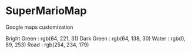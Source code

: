 # SuperMarioMap
Google maps customization

Bright Green : rgb(64, 221, 31)
Dark Green : rgb(64, 138, 30)
Water : rgb(0, 89, 253)
Road : rgb(254, 234, 179)

